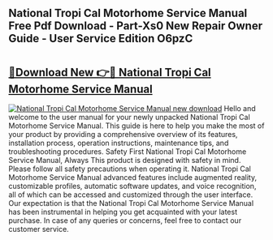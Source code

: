 ## National Tropi Cal Motorhome Service Manual Free Pdf Download - Part-Xs0 New Repair Owner Guide - User Service Edition O6pzC

# <h2><a href="http://bc83027.oget.top/?id=National+Tropi+Cal+Motorhome+Service+Manual">🔗Download New 👉🔴 National Tropi Cal Motorhome Service Manual</a></h2>

[![National Tropi Cal Motorhome Service Manual new download](https://i.imgur.com/5g1atiW.png)](http://bc83027.oget.top/?id=National+Tropi+Cal+Motorhome+Service+Manual)
Hello and welcome to the user manual for your newly unpacked National Tropi Cal Motorhome Service Manual. This guide is here to help you make the most of your product by providing a comprehensive overview of its features, installation process, operation instructions, maintenance tips, and troubleshooting procedures. Safety First National Tropi Cal Motorhome Service Manual, Always This product is designed with safety in mind. Please follow all safety precautions when operating it. National Tropi Cal Motorhome Service Manual advanced features include augmented reality, customizable profiles, automatic software updates, and voice recognition, all of which can be accessed and customized through the user interface. Our expectation is that the National Tropi Cal Motorhome Service Manual has been instrumental in helping you get acquainted with your latest purchase. In case of any queries or concerns, feel free to contact our customer service.
